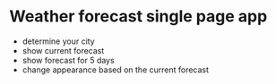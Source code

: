 # Weather forecast single page app

- determine your city
- show current forecast 
- show forecast for 5 days
- change appearance based on the current forecast


